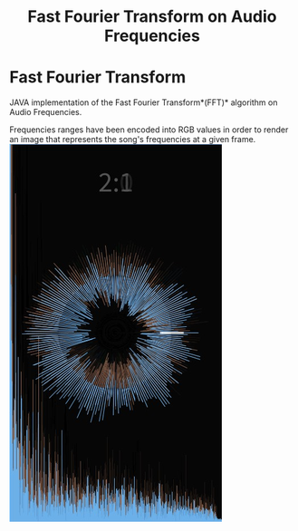 <h1 align="center"> Fast Fourier Transform on Audio Frequencies </h1>

# Fast Fourier Transform
JAVA implementation of the Fast Fourier Transform*(FFT)* algorithm on Audio Frequencies.

Frequencies ranges have been encoded into RGB values in order to render an image that represents the song's frequencies at a given frame.
![alt text](https://raw.githubusercontent.com/lipeeeee/FFT_AudioProcessing/main/imagens/3768.jpeg)
